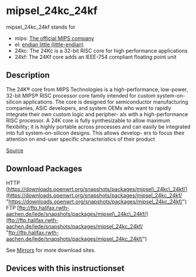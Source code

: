 # mipsel\_24kc\_24kf

mipsel\_24kc\_24kf stands for

- mips: [The official MIPS company](https://www.mips.com/ "https://www.mips.com/")
- el: [endian little (little-endian)](https://www.linux-mips.org/wiki/Endianness "https://www.linux-mips.org/wiki/Endianness")
- 24kc: The 24Kc is a 32-bit RISC core for high performance applications
- 24kf: The 24Kf core adds an IEEE-754 compliant floating point unit

## Description

The 24K® core from MIPS Technologies is a high-performance, low-power, 32-bit MIPS® RISC processor core family intended for custom system-on-silicon applications. The core is designed for semiconductor manufacturing companies, ASIC developers, and system OEMs who want to rapidly integrate their own custom logic and peripher- als with a high-performance RISC processor. A 24K core is fully synthesizable to allow maximum flexibility; it is highly portable across processes and can easily be integrated into full system-on-silicon designs. This allows develop- ers to focus their attention on end-user specific characteristics of their product

[Source](https://s3-eu-west-1.amazonaws.com/downloads-mips/documents/MD00343-2B-24K-SUM-03.11.pdf "https://s3-eu-west-1.amazonaws.com/downloads-mips/documents/MD00343-2B-24K-SUM-03.11.pdf")

## Download Packages

HTTP [https://downloads.openwrt.org/snapshots/packages/mipsel\_24kc\_24kf/](https://downloads.openwrt.org/snapshots/packages/mipsel_24kc_24kf/ "https://downloads.openwrt.org/snapshots/packages/mipsel_24kc_24kf/") FTP [ftp://ftp.halifax.rwth-aachen.de/lede/snapshots/packages/mipsel\_24kc\_24kf/](ftp://ftp.halifax.rwth-aachen.de/lede/snapshots/packages/mipsel_24kc_24kf/ "ftp://ftp.halifax.rwth-aachen.de/lede/snapshots/packages/mipsel_24kc_24kf/")

See [Mirrors](/downloads#mirrors "downloads") for more download sites.

## Devices with this instructionset

